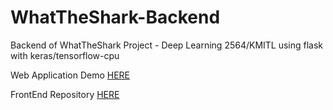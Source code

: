 # WhatTheShark-Backend
Backend of WhatTheShark Project - Deep Learning 2564/KMITL
using flask with keras/tensorflow-cpu

Web Application Demo [HERE](https://youtu.be/hAWUCLO2EEs)

FrontEnd Repository [HERE](https://git.io/JSHTi)


